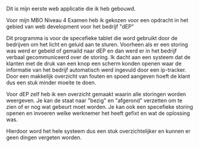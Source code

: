 Dit is mijn eerste web applicatie die ik heb gebouwd.

Voor mijn MBO Niveau 4 Examen heb ik gekozen voor een opdracht in het gebied van web development voor het bedrijf "dEP"

Dit programma is voor de specefieke tablet die word gebruikt door de bedrijven om het licht en geluid aan te sturen. Voorheen als er een storing was werd er gebeld of gemaild naar dEP en dan werd er in het bedrijf verbaal gecommuniceerd over de storing. Ik dacht aan een systeem dat de klanten met de druk van een knop een scherm konden openen waar de informatie van het bedrijf automatisch werd ingevuld door een ip-tracker. Door een makkelijk overzicht van fouten en spoed aangeven hoeft de klant dus een stuk minder moeite te doen.

Voor dEP zelf heb ik een overzicht gemaakt waarin alle storingen worden weergeven. Je kan de staat naar "bezig" en "afgerond" verzetten om te zien of er nog wat gebeurt moet worden. Je kan ook een specefieke storing openen en invoeren welke werknemer het heeft gefixt en wat de oplossing was.

Hierdoor word het hele systeem dus een stuk overzichtelijker en kunnen er geen dingen vergeten worden.
